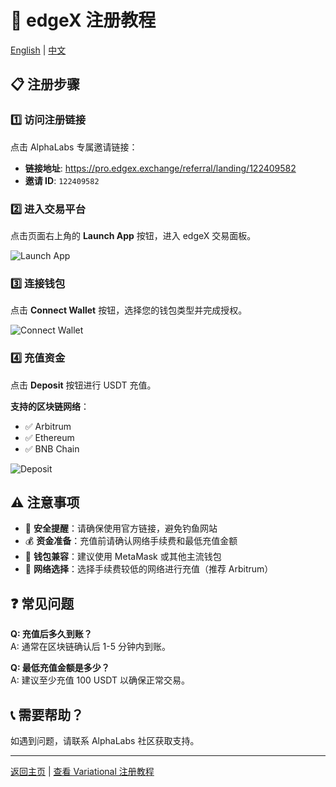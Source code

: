 # 📝 edgeX 注册教程

[English](./README-EN.md) | [中文](./README.md)

## 📋 注册步骤

### 1️⃣ 访问注册链接

点击 AlphaLabs 专属邀请链接：
- **链接地址**: https://pro.edgex.exchange/referral/landing/122409582
- **邀请 ID**: `122409582`

### 2️⃣ 进入交易平台

点击页面右上角的 **Launch App** 按钮，进入 edgeX 交易面板。

![Launch App](https://sgp1.vultrobjects.com/wiki/uploads/bbf2a821-d68d-444a-80b6-f89ed1274b3e/202fe8da-c06e-4235-8081-3182bc65b3c5/image.png?X-Amz-Algorithm=AWS4-HMAC-SHA256&X-Amz-Content-Sha256=UNSIGNED-PAYLOAD&X-Amz-Credential=V0NP6BKHQNBPEKUVH3M0/20250813/sgp1/s3/aws4_request&X-Amz-Date=20250813T054623Z&X-Amz-Expires=300&X-Amz-Signature=f58d0162a7e4a9ec53f159164d9c3f7c6a5844afd1d692d867699449b773e4f3&X-Amz-SignedHeaders=host&x-amz-checksum-mode=ENABLED&x-id=GetObject)

### 3️⃣ 连接钱包

点击 **Connect Wallet** 按钮，选择您的钱包类型并完成授权。

![Connect Wallet](https://sgp1.vultrobjects.com/wiki/uploads/bbf2a821-d68d-444a-80b6-f89ed1274b3e/5d79985a-b743-4250-8346-98221855e66b/image.png?X-Amz-Algorithm=AWS4-HMAC-SHA256&X-Amz-Content-Sha256=UNSIGNED-PAYLOAD&X-Amz-Credential=V0NP6BKHQNBPEKUVH3M0/20250813/sgp1/s3/aws4_request&X-Amz-Date=20250813T054643Z&X-Amz-Expires=300&X-Amz-Signature=8290e29e54520ac04c03b659899b7fc19059bde2fc870554d3b579f691dc67b7&X-Amz-SignedHeaders=host&x-amz-checksum-mode=ENABLED&x-id=GetObject)

### 4️⃣ 充值资金

点击 **Deposit** 按钮进行 USDT 充值。

**支持的区块链网络**：
- ✅ Arbitrum
- ✅ Ethereum
- ✅ BNB Chain

![Deposit](https://sgp1.vultrobjects.com/wiki/uploads/bbf2a821-d68d-444a-80b6-f89ed1274b3e/0c817f32-38e3-4bfe-abe8-341b4bd67e4a/image.png?X-Amz-Algorithm=AWS4-HMAC-SHA256&X-Amz-Content-Sha256=UNSIGNED-PAYLOAD&X-Amz-Credential=V0NP6BKHQNBPEKUVH3M0/20250813/sgp1/s3/aws4_request&X-Amz-Date=20250813T054702Z&X-Amz-Expires=300&X-Amz-Signature=4d3e7500c175f412a9f79ddc9b0ac1a6fe80b5910d47c524f569a975e01455c1&X-Amz-SignedHeaders=host&x-amz-checksum-mode=ENABLED&x-id=GetObject)

## ⚠️ 注意事项

- 🔐 **安全提醒**：请确保使用官方链接，避免钓鱼网站
- 💰 **资金准备**：充值前请确认网络手续费和最低充值金额
- 📱 **钱包兼容**：建议使用 MetaMask 或其他主流钱包
- 🔄 **网络选择**：选择手续费较低的网络进行充值（推荐 Arbitrum）

## ❓ 常见问题

**Q: 充值后多久到账？**  
A: 通常在区块链确认后 1-5 分钟内到账。

**Q: 最低充值金额是多少？**  
A: 建议至少充值 100 USDT 以确保正常交易。

## 📞 需要帮助？

如遇到问题，请联系 AlphaLabs 社区获取支持。

---

[返回主页](./README.md) | [查看 Variational 注册教程](./Variational-registration.md)